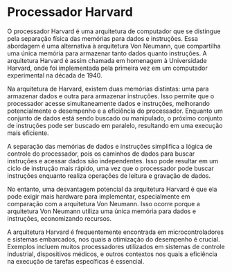# Processador Harvard


O processador Harvard é uma arquitetura de computador que se distingue pela separação física das memórias para dados e instruções. Essa abordagem é uma alternativa à arquitetura Von Neumann, que compartilha uma única memória para armazenar tanto dados quanto instruções. A arquitetura Harvard é assim chamada em homenagem à Universidade Harvard, onde foi implementada pela primeira vez em um computador experimental na década de 1940.

Na arquitetura de Harvard, existem duas memórias distintas: uma para armazenar dados e outra para armazenar instruções. Isso permite que o processador acesse simultaneamente dados e instruções, melhorando potencialmente o desempenho e a eficiência do processador. Enquanto um conjunto de dados está sendo buscado ou manipulado, o próximo conjunto de instruções pode ser buscado em paralelo, resultando em uma execução mais eficiente.

A separação das memórias de dados e instruções simplifica a lógica de controle do processador, pois os caminhos de dados para buscar instruções e acessar dados são independentes. Isso pode resultar em um ciclo de instrução mais rápido, uma vez que o processador pode buscar instruções enquanto realiza operações de leitura e gravação de dados.

No entanto, uma desvantagem potencial da arquitetura Harvard é que ela pode exigir mais hardware para implementar, especialmente em comparação com a arquitetura Von Neumann. Isso ocorre porque a arquitetura Von Neumann utiliza uma única memória para dados e instruções, economizando recursos.

A arquitetura Harvard é frequentemente encontrada em microcontroladores e sistemas embarcados, nos quais a otimização do desempenho é crucial. Exemplos incluem muitos processadores utilizados em sistemas de controle industrial, dispositivos médicos, e outros contextos nos quais a eficiência na execução de tarefas específicas é essencial.
